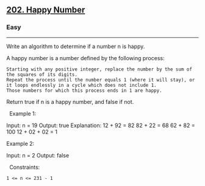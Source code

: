<h2><a href="https://leetcode.com/problems/happy-number/?envType=study-plan&id=level-2">202. Happy Number</a></h2><h3>Easy</h3><hr>Write an algorithm to determine if a number n is happy.

A happy number is a number defined by the following process:


	Starting with any positive integer, replace the number by the sum of the squares of its digits.
	Repeat the process until the number equals 1 (where it will stay), or it loops endlessly in a cycle which does not include 1.
	Those numbers for which this process ends in 1 are happy.


Return true if n is a happy number, and false if not.

 
Example 1:

Input: n = 19
Output: true
Explanation:
12 + 92 = 82
82 + 22 = 68
62 + 82 = 100
12 + 02 + 02 = 1


Example 2:

Input: n = 2
Output: false


 
Constraints:


	1 <= n <= 231 - 1

